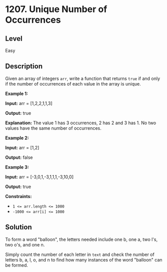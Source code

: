 # 1207. Unique Number of Occurrences
## Level
Easy

## Description
Given an array of integers `arr`, write a function that returns `true` if and only if the number of occurrences of each value in the array is unique.

**Example 1:**

**Input:** arr = [1,2,2,1,1,3]

**Output:** true

**Explanation:** The value 1 has 3 occurrences, 2 has 2 and 3 has 1. No two values have the same number of occurrences.

**Example 2:**

**Input:** arr = [1,2]

**Output:** false

**Example 3:**

**Input:** arr = [-3,0,1,-3,1,1,1,-3,10,0]

**Output:** true
 

**Constraints:**

* `1 <= arr.length <= 1000`
* `-1000 <= arr[i] <= 1000`

## Solution
To form a word "balloon", the letters needed include one b, one a, two l's, two o's, and one n.

Simply count the number of each letter in `text` and check the number of letters b, a, l, o, and n to find how many instances of the word "balloon" can be formed.
